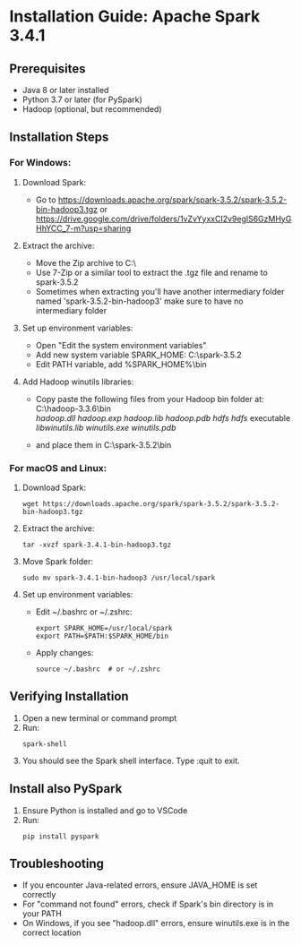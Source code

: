 # Installation Guide: Apache Spark 3.4.1

## Prerequisites
- Java 8 or later installed
- Python 3.7 or later (for PySpark)
- Hadoop (optional, but recommended)


## Installation Steps

### For Windows:

1. Download Spark:
   - Go to https://downloads.apache.org/spark/spark-3.5.2/spark-3.5.2-bin-hadoop3.tgz or https://drive.google.com/drive/folders/1vZvYyxxCI2v9eglS6GzMHyGHhYCC_7-m?usp=sharing

2. Extract the archive:
   - Move the Zip archive to C:\
   - Use 7-Zip or a similar tool to extract the .tgz file and rename to spark-3.5.2
   - Sometimes when extracting you'll have another intermediary folder named 'spark-3.5.2-bin-hadoop3' make sure to have no intermediary folder

3. Set up environment variables:
   - Open "Edit the system environment variables"
   - Add new system variable SPARK_HOME: C:\spark-3.5.2
   - Edit PATH variable, add %SPARK_HOME%\bin

4. Add Hadoop winutils libraries:
   - Copy paste the following files from your Hadoop bin folder at: C:\hadoop-3.3.6\bin\
    *hadoop.dll*
    *hadoop.exp*
    *hadoop.lib*
    *hadoop.pdb*
    *hdfs*
    *hdfs* executable
    *libwinutils.lib*
    *winutils.exe*
    *winutils.pdb*

   - and place them in C:\spark-3.5.2\bin


### For macOS and Linux:

1. Download Spark:
   ```
   wget https://downloads.apache.org/spark/spark-3.5.2/spark-3.5.2-bin-hadoop3.tgz
   ```

2. Extract the archive:
   ```
   tar -xvzf spark-3.4.1-bin-hadoop3.tgz
   ```

3. Move Spark folder:
   ```
   sudo mv spark-3.4.1-bin-hadoop3 /usr/local/spark
   ```

4. Set up environment variables:
   - Edit ~/.bashrc or ~/.zshrc:
     ```
     export SPARK_HOME=/usr/local/spark
     export PATH=$PATH:$SPARK_HOME/bin
     ```
   - Apply changes:
     ```
     source ~/.bashrc  # or ~/.zshrc
     ```

## Verifying Installation

1. Open a new terminal or command prompt
2. Run:
   ```
   spark-shell
   ```
3. You should see the Spark shell interface. Type :quit to exit.

## Install also PySpark

1. Ensure Python is installed and go to VSCode
2. Run:
   ```
   pip install pyspark
   ```

## Troubleshooting

- If you encounter Java-related errors, ensure JAVA_HOME is set correctly
- For "command not found" errors, check if Spark's bin directory is in your PATH
- On Windows, if you see "hadoop.dll" errors, ensure winutils.exe is in the correct location